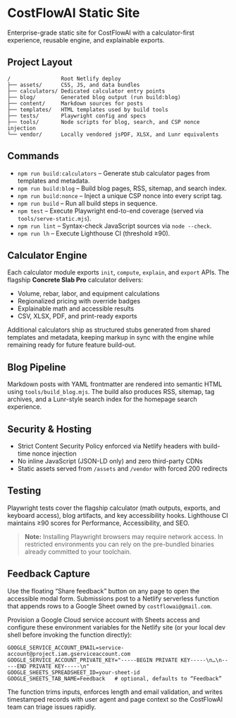 # CostFlowAI Static Site

Enterprise-grade static site for CostFlowAI with a calculator-first experience, reusable engine, and explainable exports.

## Project Layout

```
/                Root Netlify deploy
├── assets/      CSS, JS, and data bundles
├── calculators/ Dedicated calculator entry points
├── blog/        Generated blog output (run build:blog)
├── content/     Markdown sources for posts
├── templates/   HTML templates used by build tools
├── tests/       Playwright config and specs
├── tools/       Node scripts for blog, search, and CSP nonce injection
└── vendor/      Locally vendored jsPDF, XLSX, and Lunr equivalents
```

## Commands

- `npm run build:calculators` – Generate stub calculator pages from templates and metadata.
- `npm run build:blog` – Build blog pages, RSS, sitemap, and search index.
- `npm run build:nonce` – Inject a unique CSP nonce into every script tag.
- `npm run build` – Run all build steps in sequence.
- `npm test` – Execute Playwright end-to-end coverage (served via `tools/serve-static.mjs`).
- `npm run lint` – Syntax-check JavaScript sources via `node --check`.
- `npm run lh` – Execute Lighthouse CI (threshold ≥90).

## Calculator Engine

Each calculator module exports `init`, `compute`, `explain`, and `export` APIs. The flagship **Concrete Slab Pro** calculator delivers:

- Volume, rebar, labor, and equipment calculations
- Regionalized pricing with override badges
- Explainable math and accessible results
- CSV, XLSX, PDF, and print-ready exports

Additional calculators ship as structured stubs generated from shared templates and metadata, keeping markup in sync with the engine while remaining ready for future feature build-out.

## Blog Pipeline

Markdown posts with YAML frontmatter are rendered into semantic HTML using `tools/build_blog.mjs`. The build also produces RSS, sitemap, tag archives, and a Lunr-style search index for the homepage search experience.

## Security & Hosting

- Strict Content Security Policy enforced via Netlify headers with build-time nonce injection
- No inline JavaScript (JSON-LD only) and zero third-party CDNs
- Static assets served from `/assets` and `/vendor` with forced 200 redirects

## Testing

Playwright tests cover the flagship calculator (math outputs, exports, and keyboard access), blog artifacts, and key accessibility hooks. Lighthouse CI maintains ≥90 scores for Performance, Accessibility, and SEO.

> **Note:** Installing Playwright browsers may require network access. In restricted environments you can rely on the pre-bundled binaries already committed to your toolchain.

## Feedback Capture

Use the floating “Share feedback” button on any page to open the accessible modal form. Submissions post to a Netlify serverless function that appends rows to a Google Sheet owned by `costflowai@gmail.com`.

Provision a Google Cloud service account with Sheets access and configure these environment variables for the Netlify site (or your local dev shell before invoking the function directly):

```
GOOGLE_SERVICE_ACCOUNT_EMAIL=service-account@project.iam.gserviceaccount.com
GOOGLE_SERVICE_ACCOUNT_PRIVATE_KEY="-----BEGIN PRIVATE KEY-----\n…\n-----END PRIVATE KEY-----\n"
GOOGLE_SHEETS_SPREADSHEET_ID=your-sheet-id
GOOGLE_SHEETS_TAB_NAME=Feedback   # optional, defaults to “Feedback”
```

The function trims inputs, enforces length and email validation, and writes timestamped records with user agent and page context so the CostFlowAI team can triage issues rapidly.
